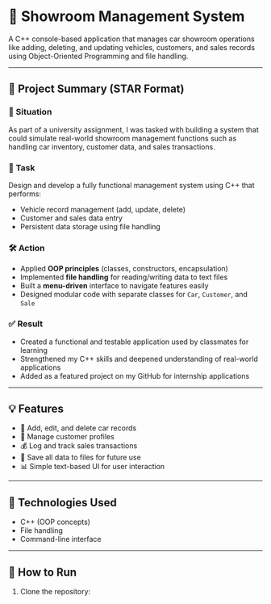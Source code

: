 
# 🚗 Showroom Management System

A C++ console-based application that manages car showroom operations like adding, deleting, and updating vehicles, customers, and sales records using Object-Oriented Programming and file handling.

---

## 🌟 Project Summary (STAR Format)

### 📌 Situation
As part of a university assignment, I was tasked with building a system that could simulate real-world showroom management functions such as handling car inventory, customer data, and sales transactions.

### 🎯 Task
Design and develop a fully functional management system using C++ that performs:
- Vehicle record management (add, update, delete)
- Customer and sales data entry
- Persistent data storage using file handling

### 🛠️ Action
- Applied **OOP principles** (classes, constructors, encapsulation)
- Implemented **file handling** for reading/writing data to text files
- Built a **menu-driven** interface to navigate features easily
- Designed modular code with separate classes for `Car`, `Customer`, and `Sale`

### ✅ Result
- Created a functional and testable application used by classmates for learning
- Strengthened my C++ skills and deepened understanding of real-world applications
- Added as a featured project on my GitHub for internship applications

---

## 💡 Features

- 📝 Add, edit, and delete car records
- 👤 Manage customer profiles
- 💰 Log and track sales transactions
- 📁 Save all data to files for future use
- 📊 Simple text-based UI for user interaction

---

## 🧰 Technologies Used

- C++ (OOP concepts)
- File handling
- Command-line interface

---

## 🚀 How to Run

1. Clone the repository:
